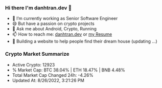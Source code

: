 ### Hi there I'm danhtran.dev 👋

- 🔭 I’m currently working as Senior Software Engineer
- 😄 But have a passion on crypto projects
- 💬 Ask me about Android, Crypto, Running 
- 📫 How to reach me: <a href="https://danhtran.dev" target="_blank">danhtran.dev</a> or <a href="Developer-Resume.pdf" target="_blank">my Resume</a>
- 🌱 Building a website to help people find their dream house (updating ...)

### Crypto Market Summarize
- Active Crypto: 12923
- % Market Cap: BTC 38.04% | ETH 18.47% | BNB 4.48%
- Total Market Cap Changed 24h: -4.26%
- Updated At: 8/26/2022, 3:21:26 PM
